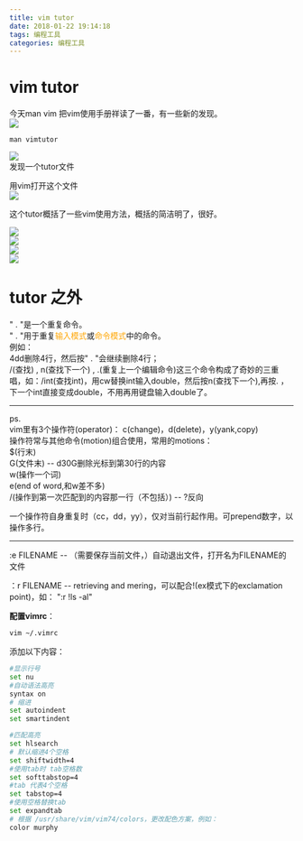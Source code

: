 ```yaml
---
title: vim tutor
date: 2018-01-22 19:14:18
tags: 编程工具
categories: 编程工具
---
```


# vim tutor

今天man vim 把vim使用手册祥读了一番，有一些新的发现。  
![](http://mitre.oss-cn-hangzhou.aliyuncs.com/blog_pic5/man-vim.png)  
```shell
man vimtutor
```

![](http://mitre.oss-cn-hangzhou.aliyuncs.com/blog_pic5/man-vimtutor.png)  
发现一个tutor文件  

用vim打开这个文件  
![](http://mitre.oss-cn-hangzhou.aliyuncs.com/blog_pic5/vim-vimtutor.png)  

这个tutor概括了一些vim使用方法，概括的简洁明了，很好。  

![](http://mitre.oss-cn-hangzhou.aliyuncs.com/blog_pic5/vim-tutor-lesson2.png)  
![](http://mitre.oss-cn-hangzhou.aliyuncs.com/blog_pic5/vim-tutor-lesson4.png)  
![](http://mitre.oss-cn-hangzhou.aliyuncs.com/blog_pic5/vim-tutor-lesson5.png)  
![](http://mitre.oss-cn-hangzhou.aliyuncs.com/blog_pic5/vim-tutor-lesson6.png)  

# tutor 之外
" . "是一个重复命令。  
" . "用于重复<font color=orange>输入模式</font>或<font color=orange>命令模式</font>中的命令。  
例如：  
4dd删除4行，然后按" . "会继续删除4行；  
/(查找) , n(查找下一个) , .(重复上一个编辑命令)这三个命令构成了奇妙的三重唱，如：/int(查找int)，用cw替换int输入double，然后按n(查找下一个),再按. ，下一个int直接变成double，不用再用键盘输入double了。

----
ps.  
vim里有3个操作符(operator)： c(change)，d(delete)，y(yank,copy)  
操作符常与其他命令(motion)组合使用，常用的motions：   
$(行末)  
G(文件末) -- d30G删除光标到第30行的内容    
w(操作一个词)  
e(end of word,和w差不多)  
/(操作到第一次匹配到的内容那一行（不包括）) -- ?反向  

一个操作符自身重复时（cc，dd，yy），仅对当前行起作用。可prepend数字，以操作多行。  

----  
:e FILENAME -- （需要保存当前文件，）自动退出文件，打开名为FILENAME的文件  

：r FILENAME -- retrieving and mering，可以配合!(ex模式下的exclamation point)，如： ":r !ls -al"  

**配置vimrc**：  
```sh
vim ~/.vimrc
```
添加以下内容：  
```sh
#显示行号
set nu
#自动语法高亮
syntax on
# 缩进
set autoindent
set smartindent

#匹配高亮
set hlsearch
# 默认缩进4个空格
set shiftwidth=4
#使用tab时 tab空格数
set softtabstop=4
#tab 代表4个空格
set tabstop=4
#使用空格替换tab
set expandtab
# 根据 /usr/share/vim/vim74/colors，更改配色方案，例如：
color murphy
```
